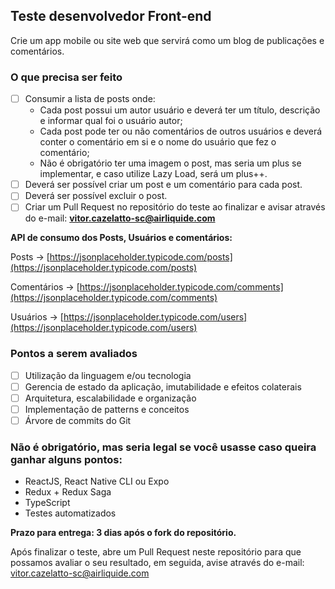 ## Teste desenvolvedor Front-end

Crie um app mobile ou site web que servirá como um blog de publicações e comentários.

### O que precisa ser feito

- [ ]  Consumir a lista de posts onde:
    - Cada post possui um autor usuário e deverá ter um título, descrição e informar qual foi o usuário autor;
    - Cada post pode ter ou não comentários de outros usuários e deverá conter o comentário em si e o nome do usuário que fez o comentário;
    - Não é obrigatório ter uma imagem o post, mas seria um plus se implementar, e caso utilize Lazy Load, será um plus++.
- [ ]  Deverá ser possível criar um post e um comentário para cada post.
- [ ]  Deverá ser possível excluir o post.
- [ ]  Criar um Pull Request no repositório do teste ao finalizar e avisar através do e-mail: **vitor.cazelatto-sc@airliquide.com**

**API de consumo dos Posts, Usuários e comentários:**

Posts → [https://jsonplaceholder.typicode.com/posts](https://jsonplaceholder.typicode.com/posts)

Comentários → [https://jsonplaceholder.typicode.com/comments](https://jsonplaceholder.typicode.com/comments)

Usuários → [https://jsonplaceholder.typicode.com/users](https://jsonplaceholder.typicode.com/users)

### Pontos a serem avaliados

- [ ]  Utilização da linguagem e/ou tecnologia
- [ ]  Gerencia de estado da aplicação, imutabilidade e efeitos colaterais
- [ ]  Arquitetura, escalabilidade e organização
- [ ]  Implementação de patterns e conceitos
- [ ]  Árvore de commits do Git

### Não é obrigatório, mas seria legal se você usasse caso queira ganhar alguns pontos:

- ReactJS, React Native CLI ou Expo
- Redux + Redux Saga
- TypeScript
- Testes automatizados

**Prazo para entrega: 3 dias após o fork do repositório.**

Após finalizar o teste, abre um Pull Request neste repositório para que possamos avaliar o seu resultado, em seguida, avise através do e-mail: [vitor.cazelatto-sc@airliquide.com](mailto:vitor.cazelatto-sc@airliquide.com)
